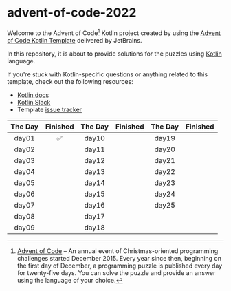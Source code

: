 # advent-of-code-2022

Welcome to the Advent of Code[^aoc] Kotlin project created by using the [Advent of Code Kotlin Template][template] delivered by JetBrains.

In this repository, it is about to provide solutions for the puzzles using [Kotlin][kotlin] language.

If you're stuck with Kotlin-specific questions or anything related to this template, check out the following resources:

- [Kotlin docs][docs]
- [Kotlin Slack][slack]
- Template [issue tracker][issues]

| The Day | Finished | The Day | Finished | The Day | Finished |
|:-------:|:--------:|:-------:|:--------:|:-------:|:--------:|
|  day01  |    ✅     |  day10  |          |  day19  |          |
|  day02  |          |  day11  |          |  day20  |          |
|  day03  |          |  day12  |          |  day21  |          |
|  day04  |          |  day13  |          |  day22  |          |
|  day05  |          |  day14  |          |  day23  |          |
|  day06  |          |  day15  |          |  day24  |          |
|  day07  |          |  day16  |          |  day25  |          |
|  day08  |          |  day17  |          |         |          |
|  day09  |          |  day18  |          |         |          |

[^aoc]:
    [Advent of Code][aoc] – An annual event of Christmas-oriented programming challenges started December 2015.
    Every year since then, beginning on the first day of December, a programming puzzle is published every day for twenty-five days.
    You can solve the puzzle and provide an answer using the language of your choice.

[aoc]: https://adventofcode.com
[docs]: https://kotlinlang.org/docs/home.html
[github]: https://github.com/ithinkigottago
[issues]: https://github.com/kotlin-hands-on/advent-of-code-kotlin-template/issues
[kotlin]: https://kotlinlang.org
[slack]: https://surveys.jetbrains.com/s3/kotlin-slack-sign-up
[template]: https://github.com/kotlin-hands-on/advent-of-code-kotlin-template
